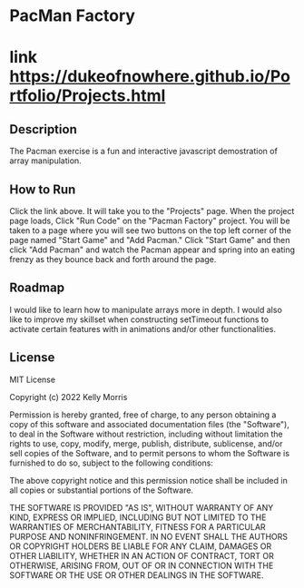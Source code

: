 #  PacMan Factory 

# link https://dukeofnowhere.github.io/Portfolio/Projects.html
## Description
The Pacman exercise is a fun and interactive javascript demostration of array manipulation. 
## How to Run
Click the link above. It will take you to the "Projects" page. When the project page loads, Click "Run Code" on the "Pacman Factory" project. You will be taken to a page where you will see two buttons on the top left corner of the page named "Start Game" and "Add Pacman." Click "Start Game" and then click "Add Pacman" and watch the Pacman appear and spring into an eating frenzy as they bounce back and forth around the page. 
## Roadmap
I would like to learn how to manipulate arrays more in depth. I would also like to improve my 
skillset when constructing setTimeout functions to activate certain features with in animations and/or other functionalities.

## License

MIT License

Copyright (c) 2022 Kelly Morris

Permission is hereby granted, free of charge, to any person obtaining a copy of this software and associated documentation files (the "Software"), to deal in the Software without restriction, including without limitation the rights to use, copy, modify, merge, publish, distribute, sublicense, and/or sell copies of the Software, and to permit persons to whom the Software is furnished to do so, subject to the following conditions:

The above copyright notice and this permission notice shall be included in all copies or substantial portions of the Software.

THE SOFTWARE IS PROVIDED "AS IS", WITHOUT WARRANTY OF ANY KIND, EXPRESS OR IMPLIED, INCLUDING BUT NOT LIMITED TO THE WARRANTIES OF MERCHANTABILITY, FITNESS FOR A PARTICULAR PURPOSE AND NONINFRINGEMENT. IN NO EVENT SHALL THE AUTHORS OR COPYRIGHT HOLDERS BE LIABLE FOR ANY CLAIM, DAMAGES OR OTHER LIABILITY, WHETHER IN AN ACTION OF CONTRACT, TORT OR OTHERWISE, ARISING FROM, OUT OF OR IN CONNECTION WITH THE SOFTWARE OR THE USE OR OTHER DEALINGS IN THE SOFTWARE.

